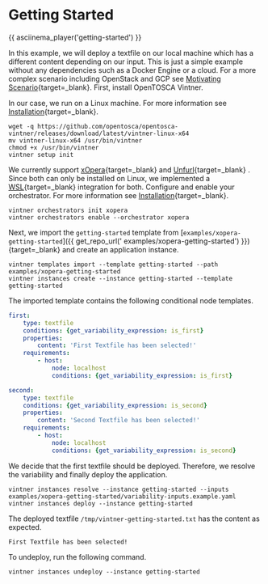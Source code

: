# Getting Started

{{ asciinema_player('getting-started') }}

In this example, we will deploy a textfile on our local machine which has a different content depending on our input.
This is just a simple example without any dependencies such as a Docker Engine or a cloud.
For a more complex scenario including OpenStack and GCP see
[Motivating Scenario](variability4tosca/motivation.md){target=_blank}.
First, install OpenTOSCA Vintner.

In our case, we run on a Linux machine.
For more information see [Installation](installation.md){target=_blank}.

```shell linenums="1"
wget -q https://github.com/opentosca/opentosca-vintner/releases/download/latest/vintner-linux-x64
mv vintner-linux-x64 /usr/bin/vintner
chmod +x /usr/bin/vintner
vintner setup init
```

We currently support
[xOpera](https://github.com/xlab-si/xopera-opera){target=_blank}
and
[Unfurl](https://github.com/onecommons/unfurl){target=_blank}
.
Since both can only be installed on Linux, we implemented a
[WSL](https://docs.microsoft.com/en-us/windows/wsl){target=_blank}
integration for both.
Configure and enable your orchestrator.
For more information see [Installation](installation.md){target=_blank}.

```shell linenums="1"
vintner orchestrators init xopera
vintner orchestrators enable --orchestrator xopera
```

Next, we import the `getting-started` template from [`examples/xopera-getting-started`]({{ get_repo_url('
examples/xopera-getting-started') }}){target=_blank} and create an application instance.

```shell linenums="1"
vintner templates import --template getting-started --path examples/xopera-getting-started
vintner instances create --instance getting-started --template getting-started
```

The imported template contains the following conditional node templates.

```yaml linenums="1"
first:
    type: textfile
    conditions: {get_variability_expression: is_first}
    properties:
        content: 'First Textfile has been selected!'
    requirements:
        - host: 
            node: localhost
            conditions: {get_variability_expression: is_first}

second:
    type: textfile
    conditions: {get_variability_expression: is_second}
    properties:
        content: 'Second Textfile has been selected!'
    requirements:
        - host: 
            node: localhost
            conditions: {get_variability_expression: is_second}
```

We decide that the first textfile should be deployed.
Therefore, we resolve the variability and finally deploy the application.

```shell linenums="1"
vintner instances resolve --instance getting-started --inputs examples/xopera-getting-started/variability-inputs.example.yaml
vintner instances deploy --instance getting-started
```

The deployed textfile `/tmp/vintner-getting-started.txt` has the content as expected.

```text linenums="1" title="/tmp/vintner-getting-started.txt"
First Textfile has been selected!
```

To undeploy, run the following command.

```shell linenums="1"
vintner instances undeploy --instance getting-started
```
